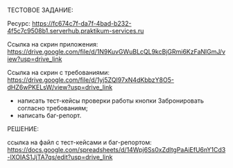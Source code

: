 ТЕСТОВОЕ ЗАДАНИЕ:

Pесурс: https://fc674c7f-da7f-4bad-b232-4f5c7c9508b1.serverhub.praktikum-services.ru

Ссылка на скрин приложения: https://drive.google.com/file/d/1N9KuvGWuBLcQL9kcBjGRmi6KzFaNlGmJ/view?usp=drive_link

Ссылка на скрин с требованиями: https://drive.google.com/file/d/1yj5ZQI97xN4dKbbzY8O5-dHZ6wPKELsW/view?usp=drive_link

- написать тест-кейсы проверки работы кнопки Забронировать согласно требованиям;
- написать баг-репорт.

РЕШЕНИЕ:

ссылка на файл с тест-кейсами и баг-репортом: https://docs.google.com/spreadsheets/d/14Wpj6Ss0xZdltgPaAiEfU6nY1Cd3-lXOIAS1JjTA7qs/edit?usp=drive_link

